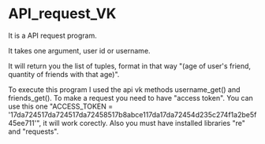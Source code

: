 # API_request_VK
It is a API request program.

It takes one argument, user id or username.

It will return you the list of tuples, format in that way "(age of user's friend, quantity of friends with that age)".

To execute this program I used the api vk methods username_get() and friends_get(). To make a request you need to have "access token".
You can use this one "ACCESS_TOKEN = '17da724517da724517da72458517b8abce117da17da72454d235c274f1a2be5f45ee711'", it will work corectly.
Also you must have installed libraries "re" and "requests".
